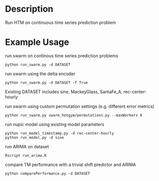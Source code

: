 # Description

Run HTM on continuous time series prediction problem

# Example Usage

run swarm on continous time series prediction problems

	python run_swarm.py -d DATASET

run swarm using the delta encoder

	python run_swarm.py -d DATASET -f True

Existing DATASET includes sine, MackeyGlass, SantaFe_A, rec-center-hourly

run swarm using custom permutation settings (e.g. different error metrics)

	python run_swarm.py swarm_hotgym/permutations.py --maxWorkers 8

run nupic model using existing model parameters

	python run_model_timestamp.py -d rec-center-hourly
	python run_model.py -d sine


run ARIMA on dataset

	Rscript run_arima.R

compare TM performance with a trivial shift predictor and ARIMA 

	python comparePerformance.py -d DATASET
